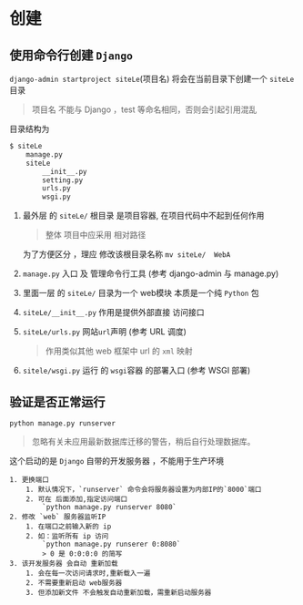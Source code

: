 创建
=========

使用命令行创建 `Django`
---------------------

`django-admin startproject siteLe`(项目名)
将会在当前目录下创建一个 `siteLe` 目录

> 项目名 不能与 Django ，test 等命名相同，否则会引起引用混乱

目录结构为

```bash
$ siteLe
    manage.py
    siteLe
        __init__.py
        setting.py
        urls.py
        wsgi.py
```

1. 最外层 的 `siteLe/` 根目录 是项目容器, 在项目代码中不起到任何作用
    > 整体 项目中应采用 相对路径

    为了方便区分 ，理应 修改该根目录名称 `mv siteLe/  WebA`

2. `manage.py` 入口 及 管理命令行工具 (参考 django-admin 与 manage.py)

3. 里面一层 的 `siteLe/` 目录为一个 web模块
    本质是一个纯 `Python` 包

4. `siteLe/__init__.py` 作用是提供外部直接 访问接口

5. `siteLe/urls.py` 网站`url`声明 (参考 URL 调度)
    > 作用类似其他 web 框架中 url 的 `xml` 映射

6. `sitele/wsgi.py` 运行 的 `wsgi`容器 的部署入口 (参考 WSGI 部署)

验证是否正常运行
-------------

`python manage.py runserver`

> 忽略有关未应用最新数据库迁移的警告，稍后自行处理数据库。

这个启动的是 `Django` 自带的开发服务器 ，不能用于生产环境

    1. 更换端口
        1. 默认情况下，`runserver` 命令会将服务器设置为内部IP的`8000`端口
        2. 可在 后面添加,指定访问端口
            `python manage.py runserver 8080`
    2. 修改 `web` 服务器监听IP
        1. 在端口之前输入新的 ip
        2. 如：监听所有 ip 访问
            `python manage.py runserer 0:8080`
            > 0 是 0:0:0:0 的简写
    3. 该开发服务器 会自动 重新加载
        1. 会在每一次访问请求时,重新载入一遍
        2. 不需要重新启动 web服务器
        3. 但添加新文件 不会触发自动重新加载，需重新启动服务器
